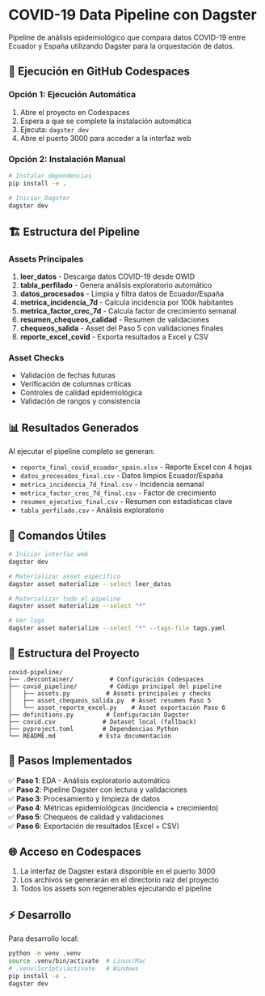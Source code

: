 # COVID-19 Data Pipeline con Dagster

Pipeline de análisis epidemiológico que compara datos COVID-19 entre Ecuador y España utilizando Dagster para la orquestación de datos.

## 🚀 Ejecución en GitHub Codespaces

### Opción 1: Ejecución Automática
1. Abre el proyecto en Codespaces
2. Espera a que se complete la instalación automática
3. Ejecuta: `dagster dev`
4. Abre el puerto 3000 para acceder a la interfaz web

### Opción 2: Instalación Manual
```bash
# Instalar dependencias
pip install -e .

# Iniciar Dagster
dagster dev
```

## 🏗️ Estructura del Pipeline

### Assets Principales
1. **leer_datos** - Descarga datos COVID-19 desde OWID
2. **tabla_perfilado** - Genera análisis exploratorio automático  
3. **datos_procesados** - Limpia y filtra datos de Ecuador/España
4. **metrica_incidencia_7d** - Calcula incidencia por 100k habitantes
5. **metrica_factor_crec_7d** - Calcula factor de crecimiento semanal
6. **resumen_chequeos_calidad** - Resumen de validaciones
7. **chequeos_salida** - Asset del Paso 5 con validaciones finales
8. **reporte_excel_covid** - Exporta resultados a Excel y CSV

### Asset Checks
- Validación de fechas futuras
- Verificación de columnas críticas
- Controles de calidad epidemiológica
- Validación de rangos y consistencia

## 📊 Resultados Generados

Al ejecutar el pipeline completo se generan:
- `reporte_final_covid_ecuador_spain.xlsx` - Reporte Excel con 4 hojas
- `datos_procesados_final.csv` - Datos limpios Ecuador/España
- `metrica_incidencia_7d_final.csv` - Incidencia semanal
- `metrica_factor_crec_7d_final.csv` - Factor de crecimiento
- `resumen_ejecutivo_final.csv` - Resumen con estadísticas clave
- `tabla_perfilado.csv` - Análisis exploratorio

## 🔧 Comandos Útiles

```bash
# Iniciar interfaz web
dagster dev

# Materializar asset específico  
dagster asset materialize --select leer_datos

# Materializar todo el pipeline
dagster asset materialize --select "*"

# Ver logs
dagster asset materialize --select "*" --tags-file tags.yaml
```

## 📁 Estructura del Proyecto

```
covid-pipeline/
├── .devcontainer/          # Configuración Codespaces
├── covid_pipeline/         # Código principal del pipeline
│   ├── assets.py          # Assets principales y checks
│   ├── asset_chequeos_salida.py  # Asset resumen Paso 5
│   └── asset_reporte_excel.py    # Asset exportación Paso 6
├── definitions.py         # Configuración Dagster
├── covid.csv             # Dataset local (fallback)
├── pyproject.toml        # Dependencias Python
└── README.md            # Esta documentación
```

## 🎯 Pasos Implementados

✅ **Paso 1**: EDA - Análisis exploratorio automático  
✅ **Paso 2**: Pipeline Dagster con lectura y validaciones  
✅ **Paso 3**: Procesamiento y limpieza de datos  
✅ **Paso 4**: Métricas epidemiológicas (incidencia + crecimiento)  
✅ **Paso 5**: Chequeos de calidad y validaciones  
✅ **Paso 6**: Exportación de resultados (Excel + CSV)

## 🌐 Acceso en Codespaces

1. La interfaz de Dagster estará disponible en el puerto 3000
2. Los archivos se generarán en el directorio raíz del proyecto
3. Todos los assets son regenerables ejecutando el pipeline

## ⚡ Desarrollo

Para desarrollo local:
```bash
python -m venv .venv
source .venv/bin/activate  # Linux/Mac
# .venv\Scripts\activate   # Windows
pip install -e .
dagster dev
```

